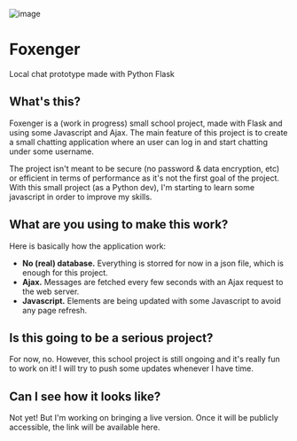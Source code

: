 ![image](https://i.imgur.com/6zZqxVh.png)
# Foxenger
Local chat prototype made with Python Flask

## What's this?
Foxenger is a (work in progress) small school project, made with Flask and using some Javascript and Ajax.
The main feature of this project is to create a small chatting application where an user can log in and start chatting under some username.

The project isn't meant to be secure (no password & data encryption, etc) or efficient in terms of performance as it's not the first goal of the project.
With this small project (as a Python dev), I'm starting to learn some javascript in order to improve my skills.

## What are you using to make this work?
Here is basically how the application work:
* **No (real) database.** Everything is storred for now in a json file, which is enough for this project.
* **Ajax.** Messages are fetched every few seconds with an Ajax request to the web server.
* **Javascript.** Elements are being updated with some Javascript to avoid any page refresh.

## Is this going to be a serious project?
For now, no. However, this school project is still ongoing and it's really fun to work on it! I will try to push some updates whenever I have time.

## Can I see how it looks like?
Not yet! But I'm working on bringing a live version. Once it will be publicly accessible, the link will be available here.
